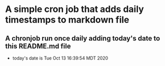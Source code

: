 A simple cron job that adds daily timestamps to markdown file
============================================================
## A chronjob run once daily adding today's date to this README.md file
* today's date is Tue Oct 13 16:39:54 MDT 2020
